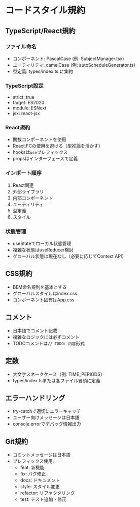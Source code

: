 # コードスタイル規約

## TypeScript/React規約

### ファイル命名
- コンポーネント: PascalCase (例: SubjectManager.tsx)
- ユーティリティ: camelCase (例: autoScheduleGenerator.ts)
- 型定義: types/index.ts に集約

### TypeScript設定
- strict: true
- target: ES2020
- module: ESNext
- jsx: react-jsx

### React規約
- 関数コンポーネントを使用
- React.FCの使用を避ける（型推論を活かす）
- hooksは`use`プレフィックス
- propsはインターフェースで定義

### インポート順序
1. React関連
2. 外部ライブラリ
3. 内部コンポーネント
4. ユーティリティ
5. 型定義
6. スタイル

### 状態管理
- useStateでローカル状態管理
- 複雑な状態はuseReducer検討
- グローバル状態は現在なし（必要に応じてContext API）

## CSS規約
- BEM命名規則を基本とする
- グローバルスタイルはindex.css
- コンポーネント固有はApp.css

## コメント
- 日本語でコメント記載
- 複雑なロジックには必ずコメント
- TODOコメントは`// TODO: 内容`形式

## 定数
- 大文字スネークケース（例: TIME_PERIODS）
- types/index.tsまたは各ファイル冒頭に定義

## エラーハンドリング
- try-catchで適切にエラーキャッチ
- ユーザー向けメッセージは日本語
- console.errorでデバッグ情報出力

## Git規約
- コミットメッセージは日本語
- プレフィックス使用:
  - feat: 新機能
  - fix: バグ修正
  - docs: ドキュメント
  - style: スタイル変更
  - refactor: リファクタリング
  - test: テスト追加・修正